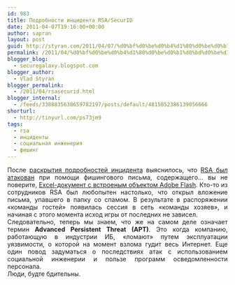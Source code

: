 ```yaml
---
id: 983
title: Подробности инцидента RSA/SecurID
date: 2011-04-07T19:16:00+00:00
author: sapran
layout: post
guid: http://styran.com/2011/04/07/%d0%bf%d0%be%d0%b4%d1%80%d0%be%d0%b1%d0%bd%d0%be%d1%81%d1%82%d0%b8-%d0%b8%d0%bd%d1%86%d0%b8%d0%b4%d0%b5%d0%bd%d1%82%d0%b0-rsasecurid/
permalink: /2011/04/%d0%bf%d0%be%d0%b4%d1%80%d0%be%d0%b1%d0%bd%d0%be%d1%81%d1%82%d0%b8-%d0%b8%d0%bd%d1%86%d0%b8%d0%b4%d0%b5%d0%bd%d1%82%d0%b0-rsasecurid/
blogger_blog:
  - securegalaxy.blogspot.com
blogger_author:
  - Vlad Styran
blogger_permalink:
  - /2011/04/rsasecurid.html
blogger_internal:
  - /feeds/3388835630659782197/posts/default/4815852386139056666
shorturl:
  - http://tinyurl.com/ps73jm9
tags:
  - rsa
  - инциденты
  - социальная инженерия
  - фишинг
---
```

<div dir="ltr" style="text-align: left;">
  <div style="text-align: justify;">
    После <a href="https://threatpost.com/en_us/blogs/rsa-securid-attack-was-phishing-excel-spreadsheet-040111">раскрытия подробностей инцидента</a> выяснилось, что <a href="http://securegalaxy.blogspot.com/2011/03/rsa-securid.html">RSA был атакован</a> при помощи фишингового письма, содержащего&#8230; вы не поверите, <a href="http://securegalaxy.blogspot.com/2011/03/adobe-0-day.html">Excel-документ с встроеным объектом Adobe Flash</a>. Кто-то из сотрудников RSA был любопытен настолько, что открыл вложение письма, упавшего в папку со спамом. В результате в распоряжении &#171;команды гостей&#187; появилась сессия в сеть &#171;команды хозяев&#187;, и начиная с этого момента исход игры от последних не зависел.
  </div>
  
  <div style="text-align: justify;">
  </div>
  
  <div style="text-align: justify;">
    Следовательно, теперь мы знаем, что же на самом деле означает термин<b> Advanced Persistent Threat (APT)</b>.&nbsp;Это когда компанию, работающую в индустрии ИБ, &#171;ломают&#187; путем эксплуатации уязвимости, о которой на момент взлома гудит весь Интернет. Еще один повод задуматься о последствиях атак с использованием социальной инженерии и пользе программ осведомленности персонала.
  </div>
  
  <div style="text-align: justify;">
  </div>
  
  <div style="text-align: justify;">
    Люди, будте бдительны.
  </div>
</div>

<div class="addtoany_share_save_container addtoany_content_bottom">
  <div class="a2a_kit a2a_kit_size_32 addtoany_list a2a_target" id="wpa2a_158">
    <a class="a2a_button_facebook" href="http://www.addtoany.com/add_to/facebook?linkurl=https%3A%2F%2Fblog.styran.com%2F2011%2F04%2F%25d0%25bf%25d0%25be%25d0%25b4%25d1%2580%25d0%25be%25d0%25b1%25d0%25bd%25d0%25be%25d1%2581%25d1%2582%25d0%25b8-%25d0%25b8%25d0%25bd%25d1%2586%25d0%25b8%25d0%25b4%25d0%25b5%25d0%25bd%25d1%2582%25d0%25b0-rsasecurid%2F&linkname=%D0%9F%D0%BE%D0%B4%D1%80%D0%BE%D0%B1%D0%BD%D0%BE%D1%81%D1%82%D0%B8%20%D0%B8%D0%BD%D1%86%D0%B8%D0%B4%D0%B5%D0%BD%D1%82%D0%B0%20RSA%2FSecurID" title="Facebook" rel="nofollow" target="_blank"></a><a class="a2a_button_twitter" href="http://www.addtoany.com/add_to/twitter?linkurl=https%3A%2F%2Fblog.styran.com%2F2011%2F04%2F%25d0%25bf%25d0%25be%25d0%25b4%25d1%2580%25d0%25be%25d0%25b1%25d0%25bd%25d0%25be%25d1%2581%25d1%2582%25d0%25b8-%25d0%25b8%25d0%25bd%25d1%2586%25d0%25b8%25d0%25b4%25d0%25b5%25d0%25bd%25d1%2582%25d0%25b0-rsasecurid%2F&linkname=%D0%9F%D0%BE%D0%B4%D1%80%D0%BE%D0%B1%D0%BD%D0%BE%D1%81%D1%82%D0%B8%20%D0%B8%D0%BD%D1%86%D0%B8%D0%B4%D0%B5%D0%BD%D1%82%D0%B0%20RSA%2FSecurID" title="Twitter" rel="nofollow" target="_blank"></a><a class="a2a_button_google_plus" href="http://www.addtoany.com/add_to/google_plus?linkurl=https%3A%2F%2Fblog.styran.com%2F2011%2F04%2F%25d0%25bf%25d0%25be%25d0%25b4%25d1%2580%25d0%25be%25d0%25b1%25d0%25bd%25d0%25be%25d1%2581%25d1%2582%25d0%25b8-%25d0%25b8%25d0%25bd%25d1%2586%25d0%25b8%25d0%25b4%25d0%25b5%25d0%25bd%25d1%2582%25d0%25b0-rsasecurid%2F&linkname=%D0%9F%D0%BE%D0%B4%D1%80%D0%BE%D0%B1%D0%BD%D0%BE%D1%81%D1%82%D0%B8%20%D0%B8%D0%BD%D1%86%D0%B8%D0%B4%D0%B5%D0%BD%D1%82%D0%B0%20RSA%2FSecurID" title="Google+" rel="nofollow" target="_blank"></a><a class="a2a_button_linkedin" href="http://www.addtoany.com/add_to/linkedin?linkurl=https%3A%2F%2Fblog.styran.com%2F2011%2F04%2F%25d0%25bf%25d0%25be%25d0%25b4%25d1%2580%25d0%25be%25d0%25b1%25d0%25bd%25d0%25be%25d1%2581%25d1%2582%25d0%25b8-%25d0%25b8%25d0%25bd%25d1%2586%25d0%25b8%25d0%25b4%25d0%25b5%25d0%25bd%25d1%2582%25d0%25b0-rsasecurid%2F&linkname=%D0%9F%D0%BE%D0%B4%D1%80%D0%BE%D0%B1%D0%BD%D0%BE%D1%81%D1%82%D0%B8%20%D0%B8%D0%BD%D1%86%D0%B8%D0%B4%D0%B5%D0%BD%D1%82%D0%B0%20RSA%2FSecurID" title="LinkedIn" rel="nofollow" target="_blank"></a><a class="a2a_dd addtoany_share_save" href="https://www.addtoany.com/share"></a>
  </div>
</div>